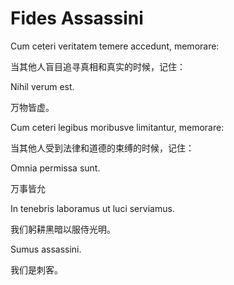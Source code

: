 # Fides Assassini

Cum ceteri veritatem temere accedunt, memorare:

当其他人盲目追寻真相和真实的时候，记住：

Nihil verum est.

万物皆虚。

Cum ceteri legibus moribusve limitantur, memorare:

当其他人受到法律和道德的束缚的时候，记住：

Omnia permissa sunt.

万事皆允

In tenebris laboramus ut luci serviamus.

我们躬耕黑暗以服侍光明。

Sumus assassini.

我们是刺客。